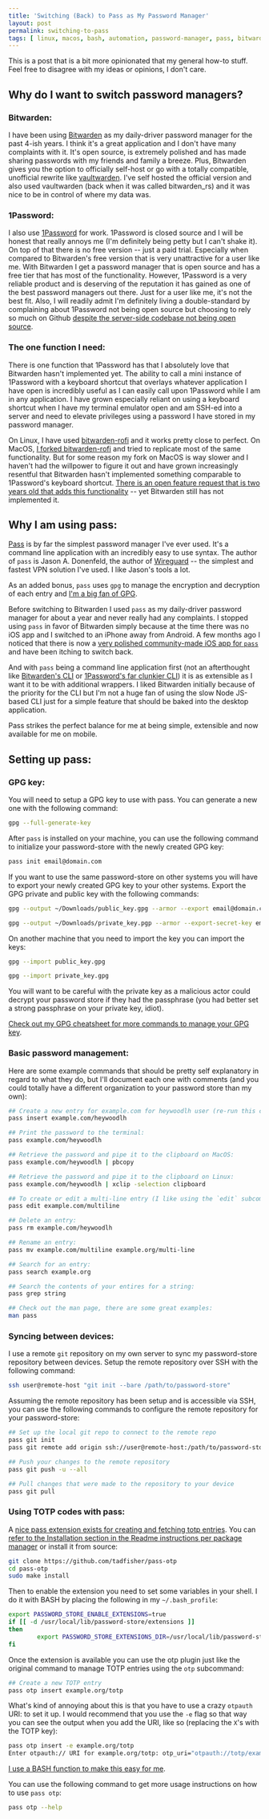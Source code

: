 ```yaml
---
title: 'Switching (Back) to Pass as My Password Manager'
layout: post
permalink: switching-to-pass
tags: [ linux, macos, bash, automation, password-manager, pass, bitwarden, 1password ]
---
```


This is a post that is a bit more opinionated that my general how-to stuff. Feel free to disagree with my ideas or opinions, I don't care.

## Why do I want to switch password managers?

### Bitwarden:
I have been using [Bitwarden](https://bitwarden.com) as my daily-driver password manager for the past 4-ish years. I think it's a great application and I don't have many complaints with it. It's open source, is extremely polished and has made sharing passwords with my friends and family a breeze. Plus, Bitwarden gives you the option to officially self-host or go with a totally compatible, unofficial rewrite like [vaultwarden](https://github.com/dani-garcia/vaultwarden). I've self hosted the official version and also used vaultwarden (back when it was called bitwarden_rs) and it was nice to be in control of where my data was. 


### 1Password:
I also use [1Password](https://1password.com) for work. 1Password is closed source and I will be honest that really annoys me (I'm definitely being petty but I can't shake it). On top of that there is no free version -- just a paid trial. Especially when compared to Bitwarden's free version that is very unattractive for a user like me. With Bitwarden I get a password manager that is open source and has a free tier that has most of the functionality. However, 1Password is a very reliable product and is deserving of the reputation it has gained as one of the best password managers out there. Just for a user like me, it's not the best fit. Also, I will readily admit I'm definitely living a double-standard by complaining about 1Password not being open source but choosing to rely so much on Github [despite the server-side codebase not being open source](https://stackoverflow.com/questions/24254324/is-github-com-source-code-open-source).

### The one function I need:

There is one function that 1Password has that I absolutely love that Bitwarden hasn't implemented yet. The ability to call a mini instance of 1Password with a keyboard shortcut that overlays whatever application I have open is incredibly useful as I can easily call upon 1Password while I am in any application. I have grown especially reliant on using a keyboard shortcut when I have my terminal emulator open and am SSH-ed into a server and need to elevate privileges using a password I have stored in my password manager. 

On Linux, I have used [bitwarden-rofi](https://github.com/mattydebie/bitwarden-rofi) and it works pretty close to perfect. On MacOS, [I forked bitwarden-rofi](https://github.com/heywoodlh/choose-password-scripts) and tried to replicate most of the same functionality. But for some reason my fork on MacOS is way slower and I haven't had the willpower to figure it out and have grown increasingly resentful that Bitwarden hasn't implemented something comparable to 1Password's keyboard shortcut. [There is an open feature request that is two years old that adds this functionality](https://github.com/bitwarden/desktop/pull/231) -- yet Bitwarden still has not implemented it.

## Why I am using pass:

[Pass](https://www.passwordstore.org) is by far the simplest password manager I've ever used. It's a command line application with an incredibly easy to use syntax. The author of `pass` is Jason A. Donenfeld, the author of [Wireguard](https://www.wireguard.com/) -- the simplest and fastest VPN solution I've used. I like Jason's tools a lot.

As an added bonus, `pass` uses `gpg` to manage the encryption and decryption of each entry and [I'm a big fan of GPG](https://heywoodlh.io/gpg-cheatsheet/).

Before switching to Bitwarden I used `pass` as my daily-driver password manager for about a year and never really had any complaints. I stopped using `pass` in favor of Bitwarden simply because at the time there was no iOS app and I switched to an iPhone away from Android. A few months ago I noticed that there is now a [very polished community-made iOS app for `pass`](https://github.com/mssun/passforios) and have been itching to switch back.

And with `pass` being a command line application first (not an afterthought like [Bitwarden's CLI](https://github.com/bitwarden/cli) or [1Password's far clunkier CLI](https://1password.com/downloads/command-line/)) it is as extensible as I want it to be with additional wrappers. I liked Bitwarden initially because of the priority for the CLI but I'm not a huge fan of using the slow Node JS-based CLI just for a simple feature that should be baked into the desktop application.

Pass strikes the perfect balance for me at being simple, extensible and now available for me on mobile.

## Setting up pass:

### GPG key:

You will need to setup a GPG key to use with pass. You can generate a new one with the following command:

```bash
gpg --full-generate-key
```

After `pass` is installed on your machine, you can use the following command to initialize your password-store with the newly created GPG key:

```bash
pass init email@domain.com
```

If you want to use the same password-store on other systems you will have to export your newly created GPG key to your other systems.
Export the GPG private and public key with the following commands:

```bash
gpg --output ~/Downloads/public_key.gpg --armor --export email@domain.com

gpg --output ~/Downloads/private_key.pgp --armor --export-secret-key email@domain.com
```

On another machine that you need to import the key you can import the keys:

```bash
gpg --import public_key.gpg

gpg --import private_key.gpg
```

You will want to be careful with the private key as a malicious actor could decrypt your password store if they had the passphrase (you had better set a strong passphrase on your private key, idiot). 

[Check out my GPG cheatsheet for more commands to manage your GPG key](https://heywoodlh.io/gpg-cheatsheet/).

### Basic password management:

Here are some example commands that should be pretty self explanatory in regard to what they do, but I'll document each one with comments (and you could totally have a different organization to your password store than my own):

```bash
## Create a new entry for example.com for heywoodlh user (re-run this command to overwrite the entry):
pass insert example.com/heywoodlh

## Print the password to the terminal:
pass example.com/heywoodlh

## Retrieve the password and pipe it to the clipboard on MacOS:
pass example.com/heywoodlh | pbcopy

## Retrieve the password and pipe it to the clipboard on Linux:
pass example.com/heywoodlh | xclip -selection clipboard

## To create or edit a multi-line entry (I like using the `edit` subcommand for notes):
pass edit example.com/multiline

## Delete an entry:
pass rm example.com/heywoodlh

## Rename an entry:
pass mv example.com/multiline example.org/multi-line

## Search for an entry:
pass search example.org

## Search the contents of your entires for a string:
pass grep string

## Check out the man page, there are some great examples:
man pass
```

### Syncing between devices: 

I use a remote `git` repository on my own server to sync my password-store repository between devices.
Setup the remote repository over SSH with the following command:

```bash
ssh user@remote-host "git init --bare /path/to/password-store"
```

Assuming the remote repository has been setup and is accessible via SSH, you can use the following commands to configure the remote repository for your password-store:

```bash
## Set up the local git repo to connect to the remote repo
pass git init
pass git remote add origin ssh://user@remote-host:/path/to/password-store

## Push your changes to the remote repository
pass git push -u --all

## Pull changes that were made to the repository to your device
pass git pull 
```

### Using TOTP codes with pass:

A [nice pass extension exists for creating and fetching totp entries](https://github.com/tadfisher/pass-otp). You can [refer to the Installation section in the Readme instructions per package manager](https://github.com/tadfisher/pass-otp#installation) or install it from source:

```bash
git clone https://github.com/tadfisher/pass-otp
cd pass-otp
sudo make install
```

Then to enable the extension you need to set some variables in your shell. I do it with BASH by placing the following in my `~/.bash_profile`:

```bash
export PASSWORD_STORE_ENABLE_EXTENSIONS=true
if [[ -d /usr/local/lib/password-store/extensions ]]
then
        export PASSWORD_STORE_EXTENSIONS_DIR=/usr/local/lib/password-store/extensions/
fi
```

Once the extension is available you can use the otp plugin just like the original command to manage TOTP entries using the `otp` subcommand:

```bash
## Create a new TOTP entry
pass otp insert example.org/totp
```

What's kind of annoying about this is that you have to use a crazy `otpauth` URI: to set it up. I would recommend that you use the `-e` flag so that way you can see the output when you add the URI, like so (replacing the `X`'s with the TOTP key):

```bash
pass otp insert -e example.org/totp
Enter otpauth:// URI for example.org/totp: otp_uri="otpauth://totp/example.org?secret=XXXXXXXXXXXX&issuer=totp-secret"
```

[I use a BASH function to make this easy for me](https://gist.github.com/heywoodlh/819d97b9010f7c744c9aa8f19df51445).

You can use the following command to get more usage instructions on how to use `pass otp`:

```bash
pass otp --help
```
